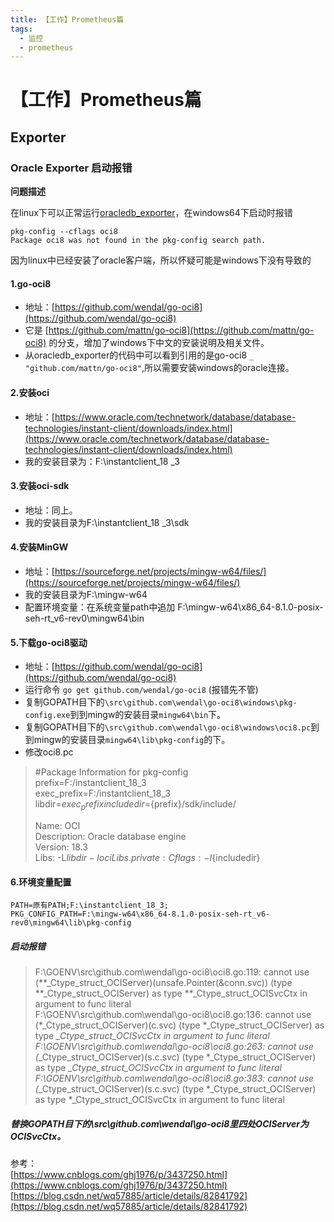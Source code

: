 ```yaml
---
title: 【工作】Prometheus篇
tags:
  - 监控
  - prometheus
---
```

# 【工作】Prometheus篇
## Exporter

### Oracle Exporter 启动报错

**问题描述**

在linux下可以正常运行[oracledb_exporter](https://github.com/iamseth/oracledb_exporter)，在windows64下启动时报错
```
pkg-config --cflags oci8
Package oci8 was not found in the pkg-config search path.
```
因为linux中已经安装了oracle客户端，所以怀疑可能是windows下没有导致的


#### 1.go-oci8
- 地址：[https://github.com/wendal/go-oci8](https://github.com/wendal/go-oci8)
- 它是 [https://github.com/mattn/go-oci8](https://github.com/mattn/go-oci8) 的分支，增加了windows下中文的安装说明及相关文件。
- 从oracledb_exporter的代码中可以看到引用的是go-oci8
`_ "github.com/mattn/go-oci8"`,所以需要安装windows的oracle连接。

#### 2.安装oci
- 地址：[https://www.oracle.com/technetwork/database/database-technologies/instant-client/downloads/index.html](https://www.oracle.com/technetwork/database/database-technologies/instant-client/downloads/index.html)
- 我的安装目录为：F:\instantclient_18 _3

#### 3.安装oci-sdk
- 地址：同上。
- 我的安装目录为F:\instantclient_18 _3\sdk

#### 4.安装MinGW
- 地址：[https://sourceforge.net/projects/mingw-w64/files/](https://sourceforge.net/projects/mingw-w64/files/)
- 我的安装目录为F:\mingw-w64
- 配置环境变量：在系统变量path中追加 F:\mingw-w64\x86_64-8.1.0-posix-seh-rt_v6-rev0\mingw64\bin

#### 5.下载go-oci8驱动
- 地址：[https://github.com/wendal/go-oci8](https://github.com/wendal/go-oci8)
- 运行命令 `go get github.com/wendal/go-oci8` (报错先不管)
- 复制GOPATH目下的`\src\github.com\wendal\go-oci8\windows\pkg-config.exe`到到mingw的安装目录`mingw64\bin`下。
- 复制GOPATH目下的`\src\github.com\wendal\go-oci8\windows\oci8.pc`到到mingw的安装目录`mingw64\lib\pkg-config`的下。
- 修改oci8.pc
> #Package Information for pkg-config  
> prefix=F:/instantclient_18_3  
> exec_prefix=F:/instantclient_18_3  
> libdir=${exec_prefix}  
> includedir=${prefix}/sdk/include/  
>  
> Name: OCI  
> Description: Oracle database engine  
> Version: 18.3  
> Libs: -L${libdir} -loci  
> Libs.private:  
> Cflags: -I${includedir}  

#### 6.环境变量配置
```
PATH=原有PATH;F:\instantclient_18_3;
PKG_CONFIG_PATH=F:\mingw-w64\x86_64-8.1.0-posix-seh-rt_v6-rev0\mingw64\lib\pkg-config
```


##### 启动报错
>F:\GOENV\src\github.com\wendal\go-oci8\oci8.go:119: cannot use (**_Ctype_struct_OCIServer)(unsafe.Pointer(&conn.svc)) (type **_Ctype_struct_OCIServer) as type **_Ctype_struct_OCISvcCtx in argument to func literal  
>F:\GOENV\src\github.com\wendal\go-oci8\oci8.go:136: cannot use (*_Ctype_struct_OCIServer)(c.svc) (type *_Ctype_struct_OCIServer) as type *_Ctype_struct_OCISvcCtx in argument to func literal  
>F:\GOENV\src\github.com\wendal\go-oci8\oci8.go:263: cannot use (*_Ctype_struct_OCIServer)(s.c.svc) (type *_Ctype_struct_OCIServer) as type *_Ctype_struct_OCISvcCtx in argument to func literal  
>F:\GOENV\src\github.com\wendal\go-oci8\oci8.go:383: cannot use (*_Ctype_struct_OCIServer)(s.c.svc) (type *_Ctype_struct_OCIServer) as type *_Ctype_struct_OCISvcCtx in argument to func literal  

##### 替换GOPATH目下的\src\github.com\wendal\go-oci8里四处OCIServer为OCISvcCtx。

参考：  
[https://www.cnblogs.com/ghj1976/p/3437250.html](https://www.cnblogs.com/ghj1976/p/3437250.html)  
[https://blog.csdn.net/wq57885/article/details/82841792](https://blog.csdn.net/wq57885/article/details/82841792)  